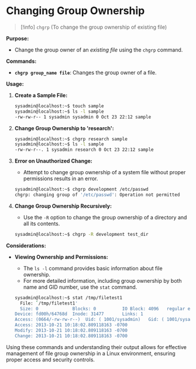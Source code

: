 # Changing Group Ownership

>[!info] `chgrp`  (To change the group ownership of existing file)

**Purpose:**
- Change the group owner of an *existing file* using the `chgrp` command.

**Commands:**
- **`chgrp group_name file`**: Changes the group owner of a file.

**Usage:**

1. **Create a Sample File:**
   ```bash
   sysadmin@localhost:~$ touch sample
   sysadmin@localhost:~$ ls -l sample
   -rw-rw-r-- 1 sysadmin sysadmin 0 Oct 23 22:12 sample
   ```

2. **Change Group Ownership to 'research':**
   ```bash
   sysadmin@localhost:~$ chgrp research sample
   sysadmin@localhost:~$ ls -l sample
   -rw-rw-r--. 1 sysadmin research 0 Oct 23 22:12 sample
   ```

3. **Error on Unauthorized Change:**
   - Attempt to change group ownership of a system file without proper permissions results in an error.
   ```bash
   sysadmin@localhost:~$ chgrp development /etc/passwd
   chgrp: changing group of '/etc/passwd': Operation not permitted
   ```

4. **Change Group Ownership Recursively:**
   - Use the `-R` option to change the group ownership of a directory and all its contents.
   ```bash
   sysadmin@localhost:~$ chgrp -R development test_dir
   ```

**Considerations:**

- **Viewing Ownership and Permissions:**
  - The `ls -l` command provides basic information about file ownership.
  - For more detailed information, including group ownership by both name and GID number, use the `stat` command.
  
  ```bash
  sysadmin@localhost:~$ stat /tmp/filetest1
    File: `/tmp/filetest1'
    Size: 0         	Blocks: 0          IO Block: 4096   regular empty file
  Device: fd00h/64768d	Inode: 31477       Links: 1
  Access: (0664/-rw-rw-r--)  Uid: ( 1001/sysadmin)   Gid: ( 1001/sysadmin) 
  Access: 2013-10-21 10:18:02.809118163 -0700
  Modify: 2013-10-21 10:18:02.809118163 -0700
  Change: 2013-10-21 10:18:02.809118163 -0700
  ```

Using these commands and understanding their output allows for effective management of file group ownership in a Linux environment, ensuring proper access and security controls.